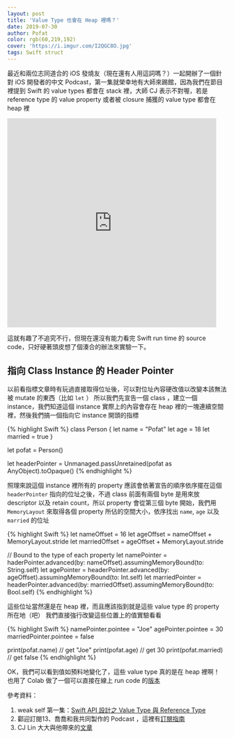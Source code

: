 ```yaml
---
layout: post
title: 'Value Type 也會在 Heap 裡嗎？'
date: 2019-07-30
author: Pofat
color: rgb(60,219,192)
cover: 'https://i.imgur.com/I2QGC8O.jpg'
tags: Swift struct
---
```


最近和兩位志同道合的 iOS 發燒友（現在還有人用這詞嗎？）一起開辦了一個針對 iOS 開發者的中文 Podcast，第一集就榮幸地有大師來踢館，因為我們在節目裡提到 Swift 的 value types 都會在 stack 裡，大師 CJ 表示不對喔，若是 reference type 的 value property 或者被 closure 捕獲的 value type 都會在 heap 裡

<iframe src="https://giphy.com/embed/fdRLQ2ApeAYkaXqXML" width="480" height="480" style="display:block" frameBorder="0" class="giphy-embed" allowFullScreen></iframe>

這就有趣了不追究不行，但現在還沒有能力看完 Swift run time 的 source code，只好硬著頭皮想了個湊合的辦法來實驗一下。

## 指向 Class Instance 的 Header Pointer

以前看指標文章時有玩過直接取得位址後，可以對位址內容硬改值以改變本該無法被 mutate 的東西（比如 `let` ）
所以我們先宣告一個 class ，建立一個 instance，我們知道這個 instance 實際上的內容會存在 heap 裡的一塊連續空間裡，然後我們搞一個指向它 instance 開頭的指標

{% highlight Swift %}
class Person {
  let name = "Pofat"
  let age = 18
  let married = true
}

let pofat = Person()

let headerPointer = Unmanaged.passUnretained(pofat as AnyObject).toOpaque() 
{% endhighlight %}

照理來說這個 instance 裡所有的 property 應該會依著宣告的順序依序擺在這個 `headerPointer` 指向的位址之後，不過 class 前面有兩個 byte 是用來放 descriptor 以及 retain count，所以 property 會從第三個 byte 開始，我們用 `MemoryLayout` 來取得各個 property 所佔的空間大小，依序找出 `name`, `age` 以及 `married` 的位址

{% highlight Swift %}
let nameOffset = 16
let ageOffset = nameOffset + MemoryLayout<String>.stride
let marriedOffset = ageOffset + MemoryLayout<Int>.stride

// Bound to the type of each property
let namePointer = haderPointer.advanced(by: nameOffset).assumingMemoryBound(to: String.self)
let agePointer = headerPointer.advanced(by: ageOffset).assumingMemoryBound(to: Int.self)
let marriedPointer = headerPointer.advanced(by: marriedOffset).assumingMemoryBound(to: Bool.self)
{% endhighlight %}

這些位址當然還是在 heap 裡，而且應該指到就是這些 value type 的 property 所在地（吧）
我們直接強行改變這些位置上的值實驗看看

{% highlight Swift %}
namePointer.pointee = "Joe"
agePointer.pointee = 30
marriedPointer.pointee = false

print(pofat.name)       // get "Joe"
print(pofat.age)        // get 30
print(pofat.married)    // get false
{% endhighlight %}

OK，我們可以看到值如預料地變化了，這些 value type 真的是在 heap 裡啊！
也用了 Colab 做了一個可以直接在線上 run code 的[版本](https://t.co/oiTZvLTKDB?amp=1)

參考資料：

1. weak self 第一集：[Swift API 設計之 Value Type 與 Reference Type](https://twitter.com/weak_self/status/1155511615661285376?s=21)
2. 酄迎訂閱13、喬喬和我共同製作的 Podcast ，這裡有[訂閱指南](https://t.co/dWSjXobT1l?amp=1)
3. CJ Lin 大大與他帶來的[文章](https://link.medium.com/v96sFdHDIY)
